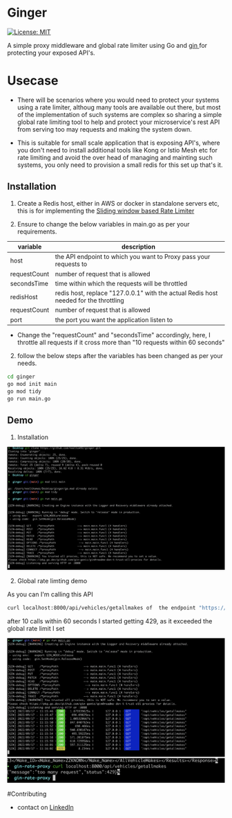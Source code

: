 # Ginger

[![License: MIT](https://img.shields.io/badge/License-MIT-yellow.svg)](https://opensource.org/licenses/MIT)


A simple proxy middleware and global rate limiter using Go and  [ gin ](https://github.com/gin-gonic/gin) for protecting your exposed API's.

# Usecase

- There will be scenarios where you would need to protect your systems using a rate limiter, althoug many tools are available out there, but most of the implementation of such systems are complex so sharing a simple global rate limiting tool to help and protect your microservice's rest API from serving too may requests and making the system down.

- This is suitable for small scale application that is exposing API's, where you don't need to install additional tools like Kong or Istio Mesh etc for rate limiting and avoid the over head of managing and mainting such systems, you only need to provision a small redis for this set up that's it.

## Installation

1. Create a Redis host, either in AWS or docker in standalone servers etc, this is for implementing the [ Sliding window based Rate Limiter ](https://www.codementor.io/@arpitbhayani/system-design-sliding-window-based-rate-limiter-157x7sburi)

2. Ensure to change the below variables in main.go as per your requirements.

| variable  | description |
| ------------- | ------------- |
|  host         | the API endpoint to which you want to Proxy pass your requests to  |
| requestCount  | number of request that is allowed  |
| secondsTime   | time within which the requests will be throttled  |
| redisHost     | redis host, replace "127.0.0.1" with the actual Redis host needed for the throttling    |
| requestCount  | number of request that is allowed  |
| port          | the port you want the application listen to  |


- Change the "requestCount" and "secondsTime" accordingly, here, I throttle all requests if it cross more than "10 requests within 60 seconds"

2. follow the below steps after the variables has been changed as per your needs.

```bash
cd ginger
go mod init main
go mod tidy
go run main.go
```

## Demo

1. Installation

![Screenshot](screenshots/demo.png)

2. Global rate limting demo

As you can I'm calling this API

```bash
curl localhost:8000/api/vehicles/getallmakes of  the endpoint "https://vpic.nhtsa.dot.gov/"
```
after 10 calls within 60 seconds I started getting 429, as it exceeded the global rate limit I set


![Screenshot](screenshots/rate.png)
![Screenshot](screenshots/429.png)



#Contributing
- contact on [LinkedIn](https://www.linkedin.com/in/neel-thomas-646a27131/)

